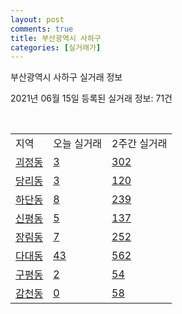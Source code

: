```yaml
---
layout: post
comments: true
title: 부산광역시 사하구
categories: [실거래가]
---
```


부산광역시 사하구 실거래 정보

2021년 06월 15일 등록된 실거래 정보: 71건

<script type="text/javascript">
  google.charts.load('current', {'packages':['corechart']});
  google.charts.setOnLoadCallback(drawChart);

  function drawChart() {
    var data = google.visualization.arrayToDataTable([['거래일', '매매', '전월세', '전매'], ['2021-04', 369, 239, 16], ['2021-03', 43, 93, 1], ['2021-05', 546, 236, 26], ['2021-06', 82, 57, 0], ['2021-02', 0, 14, 2]]);

    var options = {
      title: '최근 유형별 거래량 추이',
      legend: { position: 'bottom' }
    };

    var chart = new google.visualization.LineChart(document.getElementById('columnchart_material'));
    chart.draw(data, (options));
  }
</script>

<div id="columnchart_material" style="width: 450px; margin-left: -35px"></div>
<br>
<table class="sortable">
  <tr>
    <td>지역</td>
    <td>오늘 실거래</td>
    <td>2주간 실거래</td>
  </tr>

  
  <tr class="item">
    <td><a href="2638010100.html">괴정동</a></td>
    <td><a href="2638010100.html">3</a></td>
    <td><a href="2638010100.html">302</a></td>
  </tr>
    

  <tr class="item">
    <td><a href="2638010200.html">당리동</a></td>
    <td><a href="2638010200.html">3</a></td>
    <td><a href="2638010200.html">120</a></td>
  </tr>
    

  <tr class="item">
    <td><a href="2638010300.html">하단동</a></td>
    <td><a href="2638010300.html">8</a></td>
    <td><a href="2638010300.html">239</a></td>
  </tr>
    

  <tr class="item">
    <td><a href="2638010400.html">신평동</a></td>
    <td><a href="2638010400.html">5</a></td>
    <td><a href="2638010400.html">137</a></td>
  </tr>
    

  <tr class="item">
    <td><a href="2638010500.html">장림동</a></td>
    <td><a href="2638010500.html">7</a></td>
    <td><a href="2638010500.html">252</a></td>
  </tr>
    

  <tr class="item">
    <td><a href="2638010600.html">다대동</a></td>
    <td><a href="2638010600.html">43</a></td>
    <td><a href="2638010600.html">562</a></td>
  </tr>
    

  <tr class="item">
    <td><a href="2638010700.html">구평동</a></td>
    <td><a href="2638010700.html">2</a></td>
    <td><a href="2638010700.html">54</a></td>
  </tr>
    

  <tr class="item">
    <td><a href="2638010800.html">감천동</a></td>
    <td><a href="2638010800.html">0</a></td>
    <td><a href="2638010800.html">58</a></td>
  </tr>
    


</table>


    